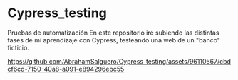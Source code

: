 # Cypress_testing
Pruebas de automatización
En este repositorio iré subiendo las distintas fases de mi aprendizaje con Cypress, testeando una web de un "banco" ficticio.



https://github.com/AbrahamSalguero/Cypress_testing/assets/96110567/cbdcf6cd-7150-40a8-a091-e894296ebc55

